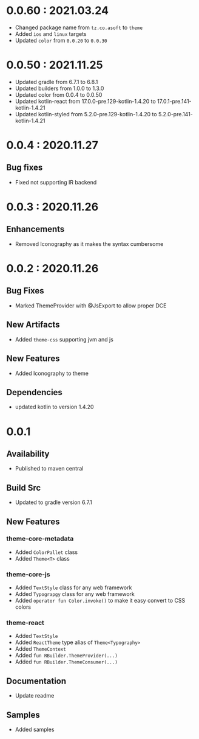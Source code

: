 # 0.0.60 : 2021.03.24

- Changed package name from `tz.co.asoft` to `theme`
- Added `ios` and `linux` targets
- Updated `color` from `0.0.20` to `0.0.30`

# 0.0.50 : 2021.11.25

- Updated gradle from 6.7.1 to 6.8.1
- Updated builders from 1.0.0 to 1.3.0
- Updated color from 0.0.4 to 0.0.50
- Updated kotlin-react from 17.0.0-pre.129-kotlin-1.4.20 to 17.0.1-pre.141-kotlin-1.4.21
- Updated kotlin-styled from 5.2.0-pre.129-kotlin-1.4.20 to 5.2.0-pre.141-kotlin-1.4.21

# 0.0.4 : 2020.11.27

## Bug fixes

- Fixed not supporting IR backend

# 0.0.3 : 2020.11.26

## Enhancements

- Removed Iconography as it makes the syntax cumbersome

# 0.0.2 : 2020.11.26

## Bug Fixes

- Marked ThemeProvider with @JsExport to allow proper DCE

## New Artifacts

- Added `theme-css` supporting jvm and js

## New Features

- Added Iconography to theme

## Dependencies

- updated kotlin to version 1.4.20

# 0.0.1

## Availability

- Published to maven central

## Build Src

- Updated to gradle version 6.7.1

## New Features

### theme-core-metadata

- Added `ColorPallet` class
- Added `Theme<T>` class

### theme-core-js

- Added `TextStyle` class for any web framework
- Added `Typograpgy` class for any web framework
- Added `operator fun Color.invoke()` to make it easy convert to CSS colors

### theme-react

- Added `TextStyle`
- Added `ReactTheme` type alias of `Theme<Typography>`
- Added `ThemeContext`
- Added `fun RBuilder.ThemeProvider(...)`
- Added `fun RBuilder.ThemeConsumer(...)`

## Documentation

- Update readme

## Samples

- Added samples